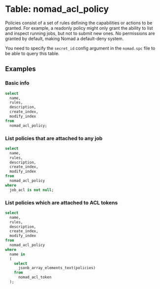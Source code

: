 # Table: nomad_acl_policy

Policies consist of a set of rules defining the capabilities or actions to be granted. For example, a readonly policy might only grant the ability to list and inspect running jobs, but not to submit new ones. No permissions are granted by default, making Nomad a default-deny system.

You need to specify the `secret_id` config argument in the `nomad.spc` file to be able to query this table.

## Examples

### Basic info

```sql
select
  name,
  rules,
  description,
  create_index,
  modify_index
from
  nomad_acl_policy;
```

### List policies that are attached to any job

```sql
select
  name,
  rules,
  description,
  create_index,
  modify_index
from
  nomad_acl_policy
where
  job_acl is not null;
```

### List policies which are attached to ACL tokens

```sql
select
  name,
  rules,
  description,
  create_index,
  modify_index
from
  nomad_acl_policy
where
  name in
  (
    select
      jsonb_array_elements_text(policies)
    from
      nomad_acl_token
  );
```